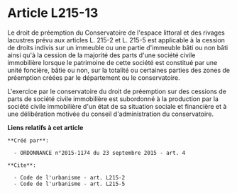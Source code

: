 # Article L215-13

Le droit de préemption du Conservatoire de l'espace littoral et des rivages lacustres prévu aux articles L. 215-2 et L. 215-5
est applicable à la cession de droits indivis sur un immeuble ou une partie d'immeuble bâti ou non bâti ainsi qu'à la cession
de la majorité des parts d'une société civile immobilière lorsque le patrimoine de cette société est constitué par une unité
foncière, bâtie ou non, sur la totalité ou certaines parties des zones de préemption créées par le département ou le
conservatoire. 

L'exercice par le conservatoire du droit de préemption sur des cessions de parts de société civile immobilière est subordonné
à la production par la société civile immobilière d'un état de sa situation sociale et financière et à une délibération
motivée du conseil d'administration du conservatoire.

**Liens relatifs à cet article**

	**Créé par**:

	  - ORDONNANCE n°2015-1174 du 23 septembre 2015 - art. 4

	**Cite**:

	  - Code de l'urbanisme - art. L215-2
	  - Code de l'urbanisme - art. L215-5
